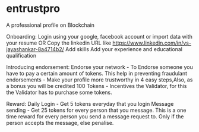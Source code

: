 # entrustpro
A professional profile on Blockchain

Onboarding:
	Login using your google, facebook account or import data with your resume OR Copy the linkedin URL like https://www.linkedin.com/in/vs-jayashankar-8a4714b2/ 
	Add skills
	Add your experience and educational qualification

Introducing endorsement: Endorse your network
		- To Endorse someone you have to pay a certain amount of tokens. This help in preventing fraudulant endorsements
		- Make your profile more trustworthy in 4 easy steps,Also, as a bonus you will be credited 100 Tokens
    - Incentives the Validator, for this the Validator has to purchase some tokens.
    
Reward:
	Daily Login - Get 5 tokens everyday that you login
	Message sending - Get 25 tokens for every person that you message. This is a one time reward for every person you send a message request to. 
  Only if the person accepts the message, else penalise.
    
